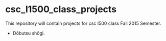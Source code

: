 # csc_I1500_class_projects

This repository will contain projects for csc I500 class Fall 2015 Semester.

* Dōbutsu shōgi.

